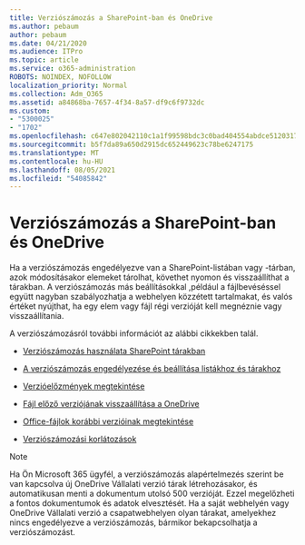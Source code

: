 ```yaml
---
title: Verziószámozás a SharePoint-ban és OneDrive
ms.author: pebaum
author: pebaum
ms.date: 04/21/2020
ms.audience: ITPro
ms.topic: article
ms.service: o365-administration
ROBOTS: NOINDEX, NOFOLLOW
localization_priority: Normal
ms.collection: Adm_O365
ms.assetid: a84868ba-7657-4f34-8a57-df9c6f9732dc
ms.custom:
- "5300025"
- "1702"
ms.openlocfilehash: c647e802042110c1a1f99598bdc3c0bad404554abdce5120317fdbf00f7dca4d
ms.sourcegitcommit: b5f7da89a650d2915dc652449623c78be6247175
ms.translationtype: MT
ms.contentlocale: hu-HU
ms.lasthandoff: 08/05/2021
ms.locfileid: "54085842"
---
```

# <a name="versioning-in-sharepoint-and-onedrive"></a>Verziószámozás a SharePoint-ban és OneDrive 


Ha a verziószámozás engedélyezve van a SharePoint-listában vagy -tárban, azok módosításakor elemeket tárolhat, követhet nyomon és visszaállíthat a tárakban. A verziószámozás más beállításokkal ,például a fájlbevéséssel együtt nagyban szabályozhatja a webhelyen közzétett tartalmakat, és valós értéket nyújthat, ha egy elem vagy fájl régi verzióját kell megnéznie vagy visszaállítania.

A verziószámozásról további információt az alábbi cikkekben talál.

- [Verziószámozás használata SharePoint tárakban](https://support.office.com/article/how-does-versioning-work-in-a-sharepoint-list-or-library-0f6cd105-974f-44a4-aadb-43ac5bdfd247)

- [A verziószámozás engedélyezése és beállítása listákhoz és tárakhoz](https://support.office.com/article/enable-and-configure-versioning-for-a-list-or-library-1555d642-23ee-446a-990a-bcab618c7a37?ocmsassetID=HA102772148&amp;CTT=3&amp;CorrelationId=52441bb1-a619-4375-89d5-19d28769890f)

- [Verzióelőzmények megtekintése](https://support.office.com/article/View-the-version-history-of-an-item-or-file-in-a-list-or-library-53262060-5092-424D-A50B-C798B0EC32B1)

- [Fájl előző verziójának visszaállítása a OneDrive](https://support.office.com/article/restore-a-previous-version-of-a-file-in-onedrive-159cad6d-d76e-4981-88ef-de6e96c93893)

- [Office-fájlok korábbi verzióinak megtekintése](https://support.office.com/article/view-previous-versions-of-office-files-5c1e076f-a9c9-41b8-8ace-f77b9642e2c2)

- [Verziószámozási korlátozások](https://docs.microsoft.com/office365/servicedescriptions/sharepoint-online-service-description/sharepoint-online-limits)

>[!Note] 
>Ha Ön Microsoft 365 ügyfél, a verziószámozás alapértelmezés szerint be van kapcsolva új OneDrive Vállalati verzió tárak létrehozásakor, és automatikusan menti a dokumentum utolsó 500 verzióját. Ezzel megelőzheti a fontos dokumentumok és adatok elvesztését. Ha a saját webhelyén vagy OneDrive Vállalati verzió a csapatwebhelyen olyan tárakat, amelyekhez nincs engedélyezve a verziószámozás, bármikor bekapcsolhatja a verziószámozást.


